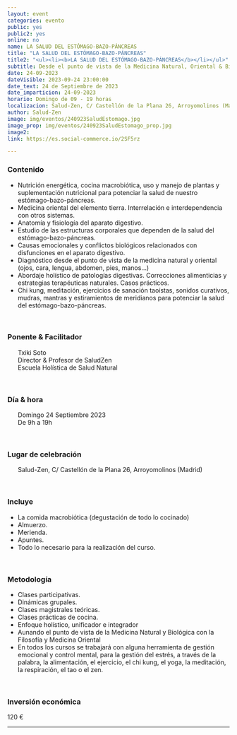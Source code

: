 ```yaml
---
layout: event
categories: evento
public: yes
public2: yes
online: no
name: LA SALUD DEL ESTÓMAGO-BAZO-PÁNCREAS
title: "LA SALUD DEL ESTÓMAGO-BAZO-PÁNCREAS"
title2: "<ul><li><b>LA SALUD DEL ESTÓMAGO-BAZO-PÁNCREAS</b></li></ul>"
subtitle: Desde el punto de vista de la Medicina Natural, Oriental & Biológica
date: 24-09-2023
dateVisible: 2023-09-24 23:00:00
date_text: 24 de Septiembre de 2023
date_imparticion: 24-09-2023
horario: Domingo de 09 - 19 horas
localizacion: Salud-Zen, C/ Castellón de la Plana 26, Arroyomolinos (Madrid)
author: Salud-Zen
image: img/eventos/240923SaludEstomago.jpg
image_prop: img/eventos/240923SaludEstomago_prop.jpg
image2:
link: https://es.social-commerce.io/2SF5rz

---
```


<h3>Contenido </h3>
<ul >
<li> Nutrición energética, cocina macrobiótica, uso y manejo de plantas y suplementación nutricional para potenciar la salud de nuestro estómago-bazo-páncreas.</li>

<li> Medicina oriental del elemento tierra. Interrelación e interdependencia con otros sistemas.</li>

<li> Anatomía y fisiología del aparato digestivo.</li>

<li> Estudio de las estructuras corporales que dependen de la salud del estómago-bazo-páncreas.</li>

<li> Causas emocionales y conflictos biológicos relacionados con disfunciones en el aparato digestivo.</li>

<li> Diagnóstico desde el punto de vista de la medicina natural y oriental (ojos, cara, lengua, abdomen, pies, manos…)</li>

<li> Abordaje holístico de patologías digestivas. Correcciones alimenticias y estrategias terapéuticas naturales. Casos prácticos.</li>

<li> Chi kung, meditación, ejercicios de sanación taoístas, sonidos curativos, mudras, mantras y estiramientos de meridianos para potenciar la salud del estómago-bazo-páncreas.</li>
</ul>

<br>
<h3>Ponente & Facilitador </h3>
<ul style="list-style: none;">
    <li>Txiki Soto  </li>
    <li>Director & Profesor de SaludZen</li>
    <li>Escuela Holística de Salud Natural</li>
</ul>

<br>
<h3>Día & hora</h3>
<ul style="list-style: none;">
    <li>Domingo 24 Septiembre 2023
    </li>
    <li>De 9h a 19h</li>

</ul>


<br>
<h3>Lugar de celebración </h3>  
<ul style="list-style: none;">
    <li><i class="fa fa-map-marker"></i> Salud-Zen, C/ Castellón de la Plana 26, Arroyomolinos (Madrid)
    </li>

</ul>

<br>
<h3>Incluye </h3>

<ul >
  <li>La comida macrobiótica (degustación de todo lo cocinado)</li>  
  <li>Almuerzo.</li>  
  <li> Merienda.</li>  
  <li> Apuntes.</li>  
  <li> Todo lo necesario para la realización del curso.  </li>
</ul>
<br>
<h3> Metodología </h3>

<ul >
  <li>Clases participativas.</li>
  <li>Dinámicas grupales.</li>
  <li>Clases magistrales teóricas.</li>
  <li>Clases prácticas de cocina.</li>
  <li>Enfoque holístico, unificador e integrador</li>
  <li>Aunando el punto de vista de la Medicina Natural y Biológica con la Filosofía y Medicina Oriental</li>
  <li>En todos los cursos se trabajará con alguna herramienta de gestión emocional y control mental, para la gestión del estrés, a través de la palabra, la alimentación, el ejercicio, el chi kung, el yoga, la meditación, la respiración, el tao o el zen.</li>
</ul>
<br>
<h3>Inversión económica</h3>
<p>  
<span>
120 €
</span>
</p>



---
